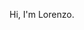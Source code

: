 <!-- 
.. title: About
.. slug: about
.. date: 2015-07-21 21:31:11 UTC+02:00
.. tags: 
.. category: 
.. link: 
.. description: 
.. type: text
-->

Hi, I'm Lorenzo.
